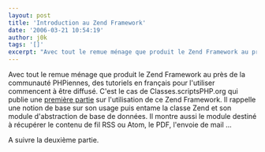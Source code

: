 ```yaml
---
layout: post
title: 'Introduction au Zend Framework'
date: '2006-03-21 10:54:19'
author: j0k
tags: '[]'
excerpt: "Avec tout le remue ménage que produit le Zend Framework au près de la communauté PHPiennes, des tutoriels en français pour l'utiliser commencent à être diffusé.     \nC'est le cas de Classes.scriptsPHP.org qui publie une [première partie](http://classes.scriptsphp.org/article.Introduction-au-Zend-Framework-part-I) sur l'utilisation de ce Zend Framework. Il      …"
---
```


Avec tout le remue ménage que produit le Zend Framework au près de la communauté PHPiennes, des tutoriels en français pour l'utiliser commencent à être diffusé.
C'est le cas de Classes.scriptsPHP.org qui publie une [première partie](http://classes.scriptsphp.org/article.Introduction-au-Zend-Framework-part-I) sur l'utilisation de ce Zend Framework. Il rappelle une notion de base sur son usage puis entame la classe Zend et son module d'abstraction de base de données. Il montre aussi le module destiné à récupérer le contenu de fil RSS ou Atom, le PDF, l'envoie de mail ...

A suivre la deuxième partie.
